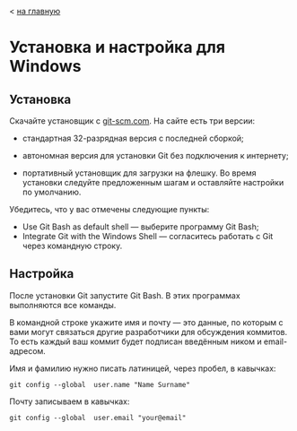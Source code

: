 < [на главную](/readme.md)
# Установка и настройка для Windows


## Установка
Скачайте установщик с [git-scm.com](https://git-scm.com/downloads/win). На сайте есть три версии:

* стандартная 32-разрядная версия с последней сборкой;
* автономная версия для установки Git без подключения к интернету;

* портативный установщик для загрузки на флешку.
Во время установки следуйте предложенным шагам и оставляйте настройки по умолчанию. 

Убедитесь, что у вас отмечены следующие пункты:

* Use Git Bash as default shell — выберите программу Git Bash;
* Integrate Git with the Windows Shell — согласитесь работать с Git через командную строку.

## Настройка

После установки Git запустите Git Bash. В этих программах выполняются все команды.

В командной строке укажите имя и почту — это данные, по которым с вами могут связаться другие разработчики для обсуждения коммитов. То есть каждый ваш коммит будет подписан введённым ником и email-адресом.

Имя и фамилию нужно писать латиницей, через пробел, в кавычках:

```
git config --global  user.name "Name Surname"
```

Почту записываем в кавычках:

```
git config --global  user.email "your@email"
```